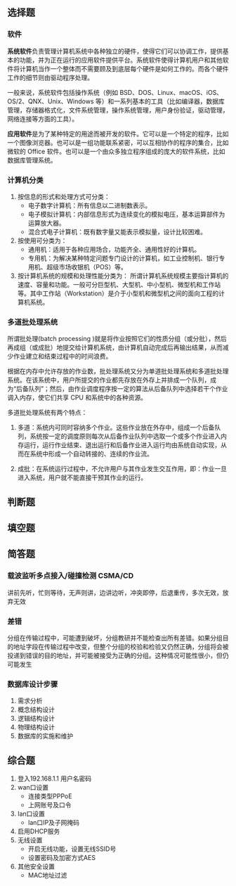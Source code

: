 ## 选择题

### 软件

**系统软件**负责管理计算机系统中各种独立的硬件，使得它们可以协调工作，提供基本的功能，并为正在运行的应用软件提供平台。系统软件使得计算机用户和其他软件将计算机当作一个整体而不需要顾及到底层每个硬件是如何工作的。而各个硬件工作的细节则由驱动程序处理。

一般来说，系统软件包括操作系统（例如 BSD、DOS、Linux、macOS、iOS、OS/2、QNX、Unix、Windows 等）和一系列基本的工具（比如编译器，数据库管理，存储器格式化，文件系统管理，操作系统管理，用户身份验证，驱动管理，网络连接等方面的工具）。

**应用软件**是为了某种特定的用途而被开发的软件。它可以是一个特定的程序，比如一个图像浏览器。也可以是一组功能联系紧密，可以互相协作的程序的集合，比如微软的 Office 软件。也可以是一个由众多独立程序组成的庞大的软件系统，比如数据库管理系统。

### 计算机分类

1. 按信息的形式和处理方式可分类：
   - 电子数字计算机：所有信息以二进制数表示。
   - 电子模拟计算机：内部信息形式为连续变化的模拟电压，基本运算部件为运算放大器。
   - 混合式电子计算机：既有数字量又能表示模拟量，设计比较困难。
2. 按使用可分类为：
   - 通用机：适用于各种应用场合，功能齐全、通用性好的计算机。
   - 专用机：为解决某种特定问题专门设计的计算机，如工业控制机、银行专用机、超级市场收银机（POS）等。
3. 按计算机系统的规模和处理性能分类为：
   所谓计算机系统规模主要指计算机的速度、容量和功能。一般可分巨型机、大型机、中小型机、微型机和工作站等。其中工作站（Workstation）是介于小型机和微型机之间的面向工程的计算机系统。

### 多道批处理系统

所谓批处理(batch processing )就是将作业按照它们的性质分组（或分批），然后再成组（或成批）地提交给计算机系统，由计算机自动完成后再输出结果，从而减少作业建立和结束过程中的时间浪费。

根据在内存中允许存放的作业数，批处理系统又分为单道批处理系统和多道批处理系统。在该系统中，用户所提交的作业都先存放在外存上并排成一个队列，成为“后备队列”；然后，由作业调度程序按一定的算法从后备队列中选择若干个作业调入内存，使它们共享 CPU 和系统中的各种资源。

多道批处理系统有两个特点：

1. 多道：系统内可同时容纳多个作业。这些作业放在外存中，组成一个后备队列，系统按一定的调度原则每次从后备作业队列中选取一个或多个作业进入内存运行，运行作业结束、退出运行和后备作业进入运行均由系统自动实现，从而在系统中形成一个自动转接的、连续的作业流。

2. 成批：在系统运行过程中，不允许用户与其作业发生交互作用，即：作业一旦进入系统，用户就不能直接干预其作业的运行。

## 判断题

## 填空题

## 简答题

### 载波监听多点接入/碰撞检测 CSMA/CD

讲前先听，忙则等待，无声则讲，边讲边听，冲突即停，后退重传，多次无效，放弃无效

### 差错

分组在传输过程中，可能遭到破坏，分组教研并不能检查出所有差错。如果分组目的地址字段在传输过程中改变，但整个分组的校验和检验又仍然正确，分组将会被投递到错误的目的地址，并可能被接受为正确的分组。这种情况可能性很小，但仍可能发生

### 数据库设计步骤

1.  需求分析
1.  概念结构设计
1.  逻辑结构设计
1.  物理结构设计
1.  数据库的实施和维护

## 综合题

1. 登入192.168.1.1 用户名密码
1. wan口设置
   - 连接类型PPPoE
   - 上网账号及口令
1. lan口设置
   - lan口IP及子网掩码
1. 启用DHCP服务
1. 无线设置
   - 开启无线功能，设置无线SSID号
   - 设置密码及加密方式AES
1. 其他安全设置
   - MAC地址过滤
